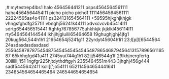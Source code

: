 ,# mytestrep4lbs1
halo 456456441211
psps4564564561111
haha4564564454l11
picho picho picho1
11114564564561111
22224565as4o41111
ps324131654564111
+59595hjkghjkhjgk
vhngsfghdfg257fi1
vbnghj56241k44111
xdvxcvcvb45414l11
sdrtg654456515441
ftghfg767856775uhkhkjk
jkjklkl456114l11
rty5464564144544
lkhjihjgluilil65464658
19ghughjghj4jfg1
20kug564,544h1h1
21654654j5241g11
22yrdyt45604h1i1
23;l[p[l[6544564
24asdasdasdasdasd
25564587878754548754545454545454878654687945641315789656116587
65khhgfgd41u411
2745yui744g1h1
82jjj546544g1f
29lkhjnergfertg
30llllll;'l51
1ngfgr225hjtdythdftgyh
2355464551m443
3jhghj456g444
sadf5445642411
koll[[';o54111
652114564654441641
234654564654465464
246544654654654

